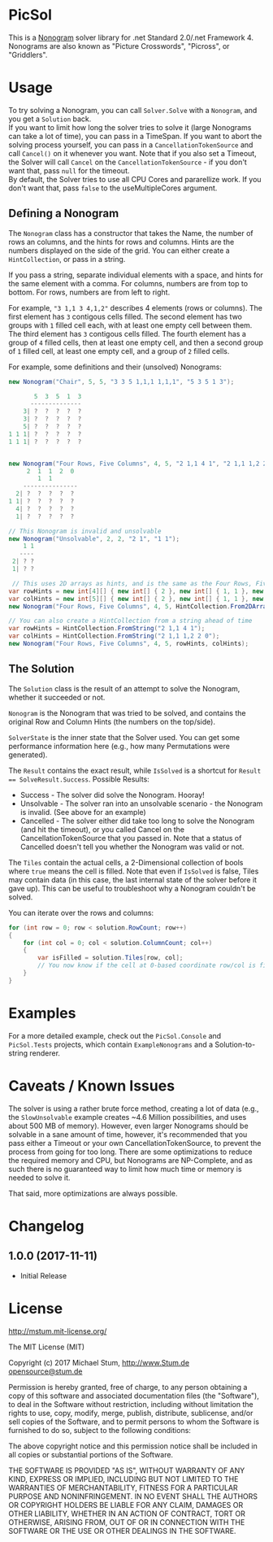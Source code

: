 # PicSol
This is a [Nonogram](https://en.wikipedia.org/wiki/Nonogram) solver library for .net Standard 2.0/.net Framework 4.  
Nonograms are also known as "Picture Crosswords", "Picross", or "Griddlers".

# Usage
To try solving a Nonogram, you can call `Solver.Solve` with a `Nonogram`, and you get a `Solution` back.  
If you want to limit how long the solver tries to solve it (large Nonograms can take a lot of time), you can pass in a TimeSpan.
If you want to abort the solving process yourself, you can pass in a `CancellationTokenSource` and call `Cancel()` on it whenever you want.
Note that if you also set a Timeout, the Solver will call `Cancel` on the `CancellationTokenSource` - if you don't want that, pass `null` for the timeout.  
By default, the Solver tries to use all CPU Cores and pararellize work. If you don't want that, pass `false` to the useMultipleCores argument.  

## Defining a Nonogram
The `Nonogram` class has a constructor that takes the Name, the number of rows an columns, and the hints for rows and columns.
Hints are the numbers displayed on the side of the grid.
You can either create a `HintCollection`, or pass in a string.

If you pass a string, separate individual elements with a space, and hints for the same element with a comma.
For columns, numbers are from top to bottom.
For rows, numbers are from left to right.

For example, `"3 1,1 3 4,1,2"` describes 4 elements (rows or columns).
The first element has `3` contigous cells filled.
The second element has two groups with `1` filled cell each, with at least one empty cell between them.
The third element has `3` contigous cells filled.
The fourth element has a group of `4` filled cells, then at least one empty cell, and then a second group of `1` filled cell, at least one empty cell, and a group of `2` filled cells.

For example, some definitions and their (unsolved) Nonograms:
```cs
new Nonogram("Chair", 5, 5, "3 3 5 1,1,1 1,1,1", "5 3 5 1 3");

       5  3  5  1  3
      --------------      
    3| ?  ?  ?  ?  ?
    3| ?  ?  ?  ?  ?
    5| ?  ?  ?  ?  ?
1 1 1| ?  ?  ?  ?  ?
1 1 1| ?  ?  ?  ?  ?


new Nonogram("Four Rows, Five Columns", 4, 5, "2 1,1 4 1", "2 1,1 1,2 2 0");
     2  1  1  2  0
        1  1
    ---------------
  2| ?  ?  ?  ?  ?
1 1| ?  ?  ?  ?  ?
  4| ?  ?  ?  ?  ?
  1| ?  ?  ?  ?  ?

// This Nonogram is invalid and unsolvable
new Nonogram("Unsolvable", 2, 2, "2 1", "1 1");
    1 1
   ----
 2| ? ?
 1| ? ?

 // This uses 2D arrays as hints, and is the same as the Four Rows, Five Columns example above.
var rowHints = new int[4][] { new int[] { 2 }, new int[] { 1, 1 }, new int[] { 4 }, new int[] { 1 } };
var colHints = new int[5][] { new int[] { 2 }, new int[] { 1, 1 }, new int[] { 1, 2 }, new int[] { 2 }, new int[] { 0 } };
new Nonogram("Four Rows, Five Columns", 4, 5, HintCollection.From2DArray(rowHints), HintCollection.From2DArray(colHints));

// You can also create a HintCollection from a string ahead of time
var rowHints = HintCollection.FromString("2 1,1 4 1");
var colHints = HintCollection.FromString("2 1,1 1,2 2 0");
new Nonogram("Four Rows, Five Columns", 4, 5, rowHints, colHints);
```

## The Solution
The `Solution` class is the result of an attempt to solve the Nonogram, whether it succeeded or not.

`Nonogram` is the Nonogram that was tried to be solved, and contains the original Row and Column Hints (the numbers on the top/side).

`SolverState` is the inner state that the Solver used. You can get some performance information here (e.g., how many Permutations were generated).

The `Result` contains the exact result, while `IsSolved` is a shortcut for `Result == SolveResult.Success`.
Possible Results:
* Success - The solver did solve the Nonogram. Hooray!
* Unsolvable - The solver ran into an unsolvable scenario - the Nonogram is invalid. (See above for an example)
* Cancelled - The solver either did take too long to solve the Nonogram (and hit the timeout), or you called Cancel on the CancellationTokenSource that you passed in.
Note that a status of Cancelled doesn't tell you whether the Nonogram was valid or not.

The `Tiles` contain the actual cells, a 2-Dimensional collection of bools where `true` means the cell is filled.
Note that even if `IsSolved` is false, Tiles may contain data (in this case, the last internal state of the solver before it gave up).
This can be useful to troubleshoot why a Nonogram couldn't be solved.

You can iterate over the rows and columns:
```cs
for (int row = 0; row < solution.RowCount; row++)
{
    for (int col = 0; col < solution.ColumnCount; col++)
    {
        var isFilled = solution.Tiles[row, col];
        // You now know if the cell at 0-based coordinate row/col is filled or not
    }
}
```

# Examples
For a more detailed example, check out the `PicSol.Console` and `PicSol.Tests` projects, which contain `ExampleNonograms` and a Solution-to-string renderer.

# Caveats / Known Issues
The solver is using a rather brute force method, creating a lot of data (e.g., the `SlowUnsolvable` example creates ~4.6 Million possibilities, and uses about 500 MB of memory).
However, even larger Nonograms should be solvable in a sane amount of time, however, it's recommended that you pass either a Timeout or your own CancellationTokenSource, to prevent the process from going for too long.
There are some optimizations to reduce the required memory and CPU, but Nonograms are NP-Complete, and as such there is no guaranteed way to limit how much time or memory is needed to solve it.

That said, more optimizations are always possible.

# Changelog
## 1.0.0 (2017-11-11)
* Initial Release

# License
http://mstum.mit-license.org/

The MIT License (MIT)
 
Copyright (c) 2017 Michael Stum, http://www.Stum.de <opensource@stum.de>  

Permission is hereby granted, free of charge, to any person obtaining a copy of this software and associated documentation files (the "Software"), to deal in the Software without restriction, including without limitation the rights to use, copy, modify, merge, publish, distribute, sublicense, and/or sell copies of the Software, and to permit persons to whom the Software is furnished to do so, subject to the following conditions:

The above copyright notice and this permission notice shall be included in all copies or substantial portions of the Software.

THE SOFTWARE IS PROVIDED "AS IS", WITHOUT WARRANTY OF ANY KIND, EXPRESS OR IMPLIED, INCLUDING BUT NOT LIMITED TO THE WARRANTIES OF MERCHANTABILITY, FITNESS FOR A PARTICULAR PURPOSE AND NONINFRINGEMENT. IN NO EVENT SHALL THE AUTHORS OR COPYRIGHT HOLDERS BE LIABLE FOR ANY CLAIM, DAMAGES OR OTHER LIABILITY, WHETHER IN AN ACTION OF CONTRACT, TORT OR OTHERWISE, ARISING FROM, OUT OF OR IN CONNECTION WITH THE SOFTWARE OR THE USE OR OTHER DEALINGS IN THE SOFTWARE.